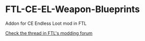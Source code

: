 # FTL-CE-EL-Weapon-Blueprints
Addon for CE Endless Loot mod in FTL

[Check the thread in FTL's modding forum](http://www.subsetgames.com/forum/viewtopic.php?f=11&t=24872)
